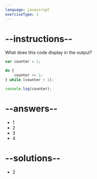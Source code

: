 ```yaml
---
language: javascript
exerciseType: 3
---
```


# --instructions--

What does this code display in the output?
```javascript
var counter = 1;

do {
	counter += 1;
} while (counter < 1);

console.log(counter);
```

# --answers--

- 1
- 2
- 3
- 4

# --solutions--

- 2

